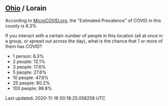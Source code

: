 
## [Ohio](/united-states/ohio) / Lorain

According to [MicroCOVID.org](http://microcovid.org),
the "Estimated Prevalence" of COVID in this county is 6.3%

If you interact with a certain number of people in this location
(all at once in a group, or spread out across the day), what is the chance that
1 or more of them has COVID?

- 1 person: 6.3%
- 2 people: 12.1%
- 3 people: 17.6%
- 5 people: 27.6%
- 10 people: 47.6%
- 25 people: 80.2%
- 100 people: 99.8%

Last updated: 2020-11-18 00:18:25.058258 UTC

